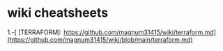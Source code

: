 # wiki cheatsheets


1.-[ [TERRAFORM]: https://github.com/magnum31415/wiki/terraform.md](https://github.com/magnum31415/wiki/blob/main/terraform.md)
